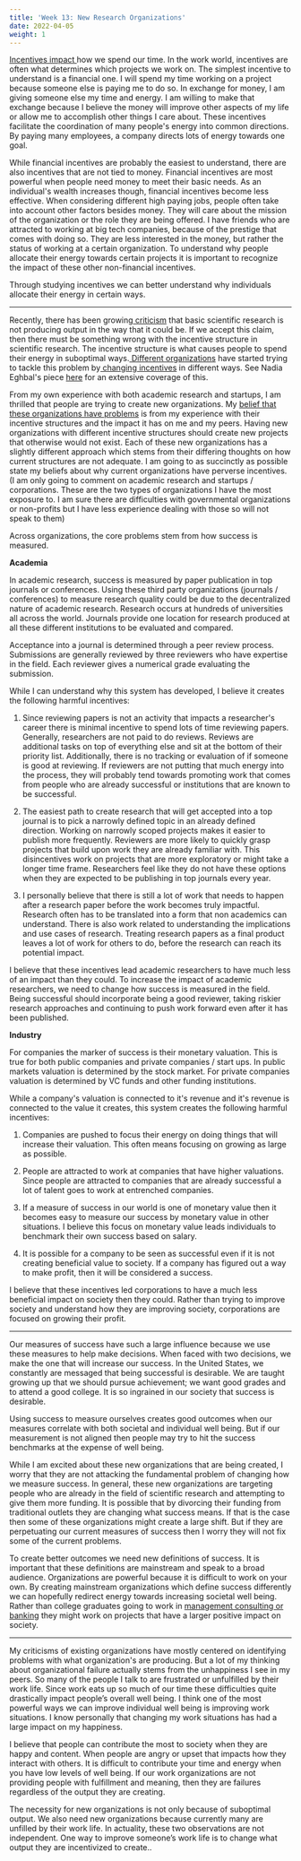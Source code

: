 ```yaml
---
title: 'Week 13: New Research Organizations'
date: 2022-04-05
weight: 1
---
```


[Incentives impact ](https://judahgnewman.com/#/post/a_different_funding_model)how we spend our time. In the work world, incentives are often what determines which projects we work on. The simplest incentive to understand is a financial one. I will spend my time working on a project because someone else is paying me to do so. In exchange for money, I am giving someone else my time and energy. I am willing to make that exchange because I believe the money will improve other aspects of my life or allow me to accomplish other things I care about. These incentives facilitate the coordination of many people's energy into common directions. By paying many employees, a company directs lots of energy towards one goal.

While financial incentives are probably the easiest to understand, there are also incentives that are not tied to money. Financial incentives are most powerful when people need money to meet their basic needs. As an individual's wealth increases though, financial incentives become less effective. When considering different high paying jobs, people often take into account other factors besides money. They will care about the mission of the organization  or the role they are being offered. I have friends who are attracted to working at big tech companies, because of the prestige that comes with doing so. They are less interested in the money, but rather the status of working at a certain organization. To understand why people allocate their energy towards certain projects it is important to recognize the impact of these other non-financial incentives.

Through studying incentives we can better understand why individuals allocate their energy in certain ways.

* * *

Recently, there has been growing[ criticism](https://www.theatlantic.com/science/archive/2018/11/diminishing-returns-science/575665/) that basic scientific research is not producing output in the way that it could be. If we accept this claim, then there must be something wrong with the incentive structure in scientific research. The incentive structure is what causes people to spend their energy in suboptimal ways.[ Different organizations](https://www.theatlantic.com/ideas/archive/2022/01/scientific-funding-is-broken-can-silicon-valley-fix-it/621295/) have started trying to tackle this problem by[ changing incentives](https://future.a16z.com/what-is-decentralized-science-aka-desci/) in different ways. See Nadia Eghbal's piece [here](https://nadia.xyz/science-funding#summary) for an extensive coverage of this.

From my own experience with both academic research and startups, I am thrilled that people are trying to create new organizations. My [belief that these organizations have problems](https://judahgnewman.com/#/post/a_different_funding_model) is from my experience with their incentive structures and the impact it has on me and my peers. Having new organizations with different incentive structures should create new projects that otherwise would not exist. Each of these new organizations has a slightly different approach which stems from their differing thoughts on how current structures are not adequate. I am going to as succinctly as possible state my beliefs about why current organizations have perverse incentives. (I am only going to comment on academic research and startups / corporations. These are the two types of organizations I have the most exposure to. I am sure there are difficulties with governmental organizations or non-profits but I have less experience dealing with those so will not speak to them)

Across organizations, the core problems stem from how success is measured.

**Academia**

In academic research, success is measured by paper publication in top journals or conferences. Using these third party organizations (journals / conferences) to measure research quality could be due to the decentralized nature of academic research. Research occurs at hundreds of universities all across the world. Journals provide one location for research produced at all these different institutions to be evaluated and compared.

Acceptance into a journal is determined through a peer review process. Submissions are generally reviewed by three reviewers who have expertise in the field. Each reviewer gives a numerical grade evaluating the submission.

While I can understand why this system has developed, I believe it creates the following harmful incentives:

1. Since reviewing papers is not an activity that impacts a researcher's career there is minimal incentive to spend lots of time reviewing papers. Generally, researchers are not paid to do reviews. Reviews are additional tasks on top of everything else and sit at the bottom of their priority list. Additionally, there is no tracking or evaluation of if someone is good at reviewing. If reviewers are not putting that much energy into the process, they will probably tend towards promoting work that comes from people who are already successful or institutions that are known to be successful.

2. The easiest path to create research that will get accepted into a top journal is to pick a narrowly defined topic in an already defined direction. Working on narrowly scoped projects makes it easier to publish more frequently. Reviewers are more likely to quickly grasp projects that build upon work they are already familiar with. This disincentives work on projects that are more exploratory or might take a longer time frame. Researchers feel like they do not have these options when they are expected to be publishing in top journals every year.

3. I personally believe that there is still a lot of work that needs to happen after a research paper before the work becomes truly impactful. Research often has to be translated into a form that non academics can understand. There is also work related to understanding the implications and use cases of research. Treating research papers as a final product leaves a lot of work for others to do, before the research can reach its potential impact.

I believe that these incentives lead academic researchers to have much less of an impact than they could. To increase the impact of academic researchers, we need to change how success is measured in the field. Being successful should incorporate being a good reviewer, taking riskier research approaches and continuing to push work forward even after it has been published.

**Industry**

For companies the marker of success is their monetary valuation. This is true for both public companies and private companies / start ups. In public markets valuation is determined by the stock market.  For private companies valuation is determined by VC funds and other funding institutions.

While a company's valuation is connected to it's revenue and it's revenue is connected to the value it creates, this system creates the following harmful incentives:

1. Companies are pushed to focus their energy on doing things that will increase their valuation. This often means focusing on growing as large as possible.

2. People are attracted to work at companies that have higher valuations. Since people are attracted to companies that are already successful a lot of talent goes to work at entrenched companies.

3. If a measure of success in our world is one of monetary value then it becomes easy to measure our success by monetary value in other situations. I believe this focus on monetary value leads individuals to benchmark their own success based on salary.

4. It is possible for a company to be seen as successful even if it is not creating beneficial value to society. If a company has figured out a way to make profit, then it will be considered a success.

I believe that these incentives led corporations to have a much less beneficial impact on society then they could. Rather than trying to improve society and understand how they are improving society, corporations are focused on growing their profit.

***

Our measures of success have such a large influence because we use these measures to help make decisions. When faced with two decisions, we make the one that will increase our success. In the United States, we constantly are messaged that being successful is desirable. We are taught growing up that we should pursue achievement; we want good grades and to attend a good college. It is so ingrained in our society that success is desirable.

Using success to measure ourselves creates good outcomes when our measures correlate with both societal and individual well being. But if our measurement is not aligned then people may try to hit the success benchmarks at the expense of well being.

While I am excited about these new organizations that are being created, I worry that they are not attacking the fundamental problem of changing how we measure success. In general, these new organizations are targeting people who are already in the field of scientific research and attempting to give them more funding. It is possible that by divorcing their funding from traditional outlets they are changing what success means. If that is the case then some of these organizations might create a large shift. But if they are perpetuating our current measures of success then I worry they will not fix some of the current problems.

To create better outcomes we need new definitions of success. It is important that these definitions are mainstream and speak to a broad audience. Organizations are powerful because it is difficult to work on your own. By creating mainstream organizations which define success differently we can hopefully redirect energy towards increasing societal well being. Rather than college graduates going to work in [management consulting or banking](https://judahgnewman.com/#/post/diversity_in_funding_models) they might work on projects that have a larger positive impact on society.

***

My criticisms of existing organizations have mostly centered on identifying problems with what organization's are producing. But a lot of my thinking about organizational failure actually stems from the unhappiness I see in my peers. So many of the people I talk to are frustrated or unfulfilled by their work life. Since work eats up so much of our time these difficulties quite drastically impact people’s overall well being. I think one of the most powerful ways we can improve individual well being is improving work situations. I know personally that changing my work situations has had a large impact on my happiness.

I believe that people can contribute the most to society when they are happy and content. When people are angry or upset that impacts how they interact with others. It is difficult to contribute your time and energy when you have low levels of well being. If our work organizations are not providing people with fulfillment and meaning, then they are failures regardless of the output they are creating.

The necessity for new organizations is not only because of suboptimal output. We also need new organizations because currently many are unfilled by their work life. In actuality, these two observations are not independent. One way to improve someone’s work life is to change what output they are incentivized to create.. 
